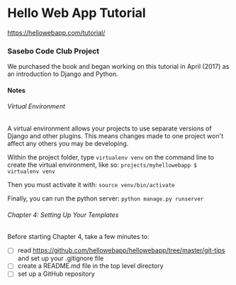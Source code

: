 # Hello Web App Tutorial
https://hellowebapp.com/tutorial/

### Sasebo Code Club Project
We purchased the book and began working on this tutorial in April (2017) as an introduction to Django and Python.

#### Notes

###### Virtual Environment
A virtual environment allows your projects to use separate versions of Django and other plugins. This means changes made to one project won't affect any others you may be developing.

Within the project folder, type `virtualenv venv` on the command line to create the virtual environment, like so:
`projects/myhellowebapp $ virtualenv venv`

Then you must activate it with:
`source venv/bin/activate`

Finally, you can run the python server:
`python manage.py runserver`

###### Chapter 4: Setting Up Your Templates
Before starting Chapter 4, take a few minutes to:
- [ ] read https://github.com/hellowebapp/hellowebapp/tree/master/git-tips and set up your .gitignore file
- [ ] create a README.md file in the top level directory
- [ ] set up a GitHub repository
